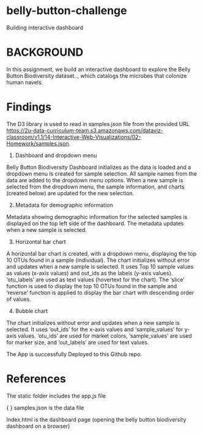 # belly-button-challenge
Building interactive dashboard

# BACKGROUND
In this assignment, we build an interactive dashboard to explore the Belly Button Biodiversity dataset.., which catalogs the microbes that colonize human navels.

# Findings

The D3 library is used to read in samples.json file from the provided URL https://2u-data-curriculum-team.s3.amazonaws.com/dataviz-classroom/v1.1/14-Interactive-Web-Visualizations/02-Homework/samples.json.

1.	Dashboard and dropdown menu

Belly Button Biodiversity Dashboard initializes as the data is loaded and a dropdown menu is created for sample selection. All sample names from the data are added to the dropdown menu options. When a new sample is selected from the dropdown menu, the sample information, and charts (created below) are updated for the new selection. 

2.	Metadata for demographic information

Metadata showing demographic information for the selected samples is displayed on the top left side of the dashboard. The metadata updates when a new sample is selected.

3.	Horizontal bar chart

A horizontal bar chart is created, with a dropdown menu, displaying the top 10 OTUs found in a sample (individual). The chart initializes without error and updates when a new sample is selected. It uses Top 10 sample values as values (x-axis values) and out_ids as the labels (y-axis values). ‘otu_labels’ are used as text values (hovertext for the chart). The ‘slice’ function is used to display the top 10 OTUs found in the sample and ‘reverse’ function is applied to display the bar chart with descending order of values.

4.	Bubble chart

The chart initializes without error and updates when a new sample is selected. It uses ‘out_ids’ for the x-axis values and ‘sample_values’ for y-axis values. ‘otu_ids’ are used for market colors, ‘sample_values’ are used for marker size, and ‘out_labels’ are used for text values.

The App is successfully Deployed to this Github repo.

# References

The static folder includes the app.js file

{ } samples.json is the data file

Index.html is the dashboard page (opening the belly button biodiversity dashboard on a browser)

